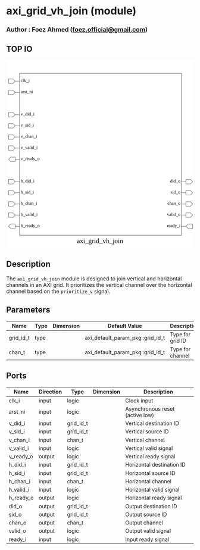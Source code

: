 # axi_grid_vh_join (module)

### Author : Foez Ahmed (foez.official@gmail.com)

## TOP IO
<img src="./axi_grid_vh_join_top.svg">

## Description

The `axi_grid_vh_join` module is designed to join vertical and horizontal channels in an AXI grid.
It prioritizes the vertical channel over the horizontal channel based on the `prioritize_v` signal.

## Parameters
|Name|Type|Dimension|Default Value|Description|
|-|-|-|-|-|
|grid_id_t|type||axi_default_param_pkg::grid_id_t|Type for grid ID|
|chan_t|type||axi_default_param_pkg::grid_id_t|Type for channel|

## Ports
|Name|Direction|Type|Dimension|Description|
|-|-|-|-|-|
|clk_i|input|logic||Clock input|
|arst_ni|input|logic||Asynchronous reset (active low)|
|v_did_i|input|grid_id_t||Vertical destination ID|
|v_sid_i|input|grid_id_t||Vertical source ID|
|v_chan_i|input|chan_t||Vertical channel|
|v_valid_i|input|logic||Vertical valid signal|
|v_ready_o|output|logic||Vertical ready signal|
|h_did_i|input|grid_id_t||Horizontal destination ID|
|h_sid_i|input|grid_id_t||Horizontal source ID|
|h_chan_i|input|chan_t||Horizontal channel|
|h_valid_i|input|logic||Horizontal valid signal|
|h_ready_o|output|logic||Horizontal ready signal|
|did_o|output|grid_id_t||Output destination ID|
|sid_o|output|grid_id_t||Output source ID|
|chan_o|output|chan_t||Output channel|
|valid_o|output|logic||Output valid signal|
|ready_i|input|logic||Input ready signal|

